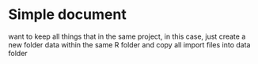 Simple document
================

want to keep all things that in the same project, in this case, just
create a new folder data within the same R folder and copy all import
files into data folder
